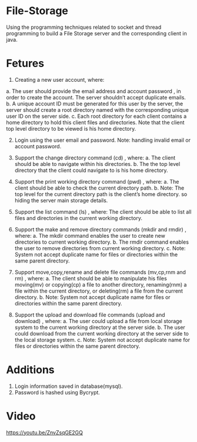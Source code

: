 # File-Storage
Using the programming techniques related to socket and thread programming to build a File Storage server and the corresponding client in java.

# Fetures
1. Creating a new user account, where:

  a. The user should provide the email address and account password , in order to create the account. The server shouldn’t accept duplicate emails.
  b. A unique account ID must be generated for this user by the server, the server should create a root directory named with the corresponding unique user ID on the server side.
  c. Each root directory for each client contains a home directory to hold this client files and directories. Note that the client top level directory to be viewed is his home directory.
  
2. Login using the user email and password. Note: handling invalid email or account password.

3. Support the change directory command (cd) , where:
  a. The client should be able to navigate within his directories.
  b. The the top level directory that the client could navigate to is his home directory.
  
4. Support the print working directory command (pwd) , where:
  a. The client should be able to check the current directory path.
  b. Note: The top level for the current directory path is the client’s home directory. so hiding the server main storage details.
  
5. Support the list command (ls) , where: The client should be able to list all files and directories in the current working directory.

6. Support the make and remove directory commands (mkdir and rmdir) , where:
 a. The mkdir command enables the user to create new directories to current working directory.
 b. The rmdir command enables the user to remove directories from current working directory.
 c. Note: System not accept duplicate name for files or directories within the same parent directory.
7. Support move,copy,rename and delete file commands (mv,cp,rnm and rm) , where:
  a. The client should be able to manipulate his files moving(mv) or copying(cp) a file to another directory, renaming(rnm) a file within the current directory, or deleting(rm) a file from the current directory.
  b. Note: System not accept duplicate name for files or directories within the same parent directory.
8. Support the upload and download file commands (upload and download) , where:
  a. The user could upload a file from local storage system to the current working directory at the server side.
  b. The user could download from the current working directory at the server side to the local storage system.
  c. Note: System not accept duplicate name for files or directories within the same parent directory.
  
#  Additions
1. Login information saved in database(mysql).
2. Password is hashed using Bycrypt.

# Video
https://youtu.be/ZnvZsqGE2GQ
